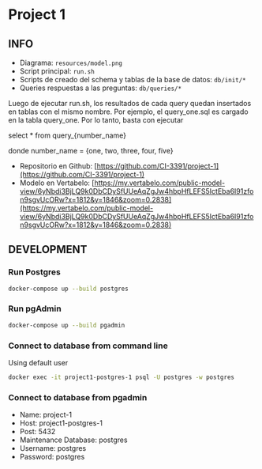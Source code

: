 # Project 1

## INFO

* Diagrama: `resources/model.png`
* Script principal: `run.sh`
* Scripts de creado del schema y tablas de la base de datos: `db/init/*`
* Queries respuestas a las preguntas: `db/queries/*`

Luego de ejecutar run.sh, los resultados de cada query quedan insertados en 
tablas con el mismo nombre. Por ejemplo, el query_one.sql es cargado en la tabla
query_one. Por lo tanto, basta con ejecutar

select * from query_{number_name}

donde number_name = {one, two, three, four, five}

* Repositorio en Github: [https://github.com/CI-3391/project-1](https://github.com/CI-3391/project-1)
* Modelo en Vertabelo: [https://my.vertabelo.com/public-model-view/6yNbdi3BjLQ9k0DbCDySfUUeAqZgJw4hbpHfLEFS5IctEba6I91zfon9sgvUcORw?x=1812&y=1846&zoom=0.2838](https://my.vertabelo.com/public-model-view/6yNbdi3BjLQ9k0DbCDySfUUeAqZgJw4hbpHfLEFS5IctEba6I91zfon9sgvUcORw?x=1812&y=1846&zoom=0.2838)

## DEVELOPMENT

### Run Postgres

```bash
docker-compose up --build postgres
```

### Run pgAdmin

```bash
docker-compose up --build pgadmin
```

### Connect to database from command line

Using default user

```bash
docker exec -it project1-postgres-1 psql -U postgres -w postgres
```

### Connect to database from pgadmin

* Name: project-1
* Host: project1-postgres-1
* Post: 5432
* Maintenance Database: postgres
* Username: postgres
* Password: postgres